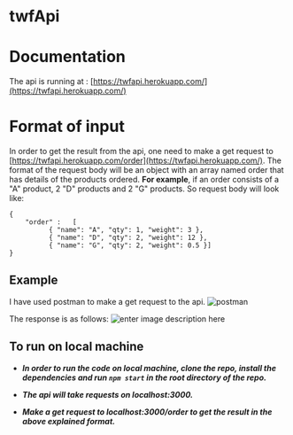 # twfApi


# Documentation 

The api is running at : [https://twfapi.herokuapp.com/](https://twfapi.herokuapp.com/)


# Format of input
In order to get the result from the api, one need to make a get request to [https://twfapi.herokuapp.com/order](https://twfapi.herokuapp.com/).
The format of the request body will be an object with an array named order that has details of the products ordered.
**For example**, if an order consists of a "A" product, 2 "D" products and 2 "G" products. So request body will look like:

    {
    	"order" :	[ 
    		  { "name": "A", "qty": 1, "weight": 3 },
    		  { "name": "D", "qty": 2, "weight": 12 },
    		  { "name": "G", "qty": 2, "weight": 0.5 }]
    }




## Example
I have used postman to make a get request to the api.
![postman](https://i.ibb.co/7rzfRZL/postman.png)

The response is as follows:
![enter image description here](https://i.ibb.co/ry9Vtgw/response.png)


## To run on local machine
 - ***In order to run the code on local machine, clone the repo, install the dependencies and run `npm start` in the root directory of the
   repo.***
   
 - ***The api will take requests on localhost:3000.***
 - ***Make a get request to localhost:3000/order to get the result in the above explained format.***
